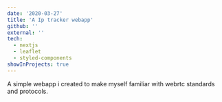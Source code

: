 ```yaml
---
date: '2020-03-27'
title: 'A Ip tracker webapp'
github: ''
external: ''
tech:
  - nextjs
  - leaflet
  - styled-components
showInProjects: true
---
```


A simple webapp i created to make myself familiar with webrtc standards and protocols.
